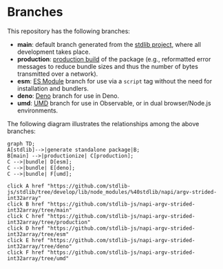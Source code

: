<!--

@license Apache-2.0

Copyright (c) 2022 The Stdlib Authors.

Licensed under the Apache License, Version 2.0 (the "License");
you may not use this file except in compliance with the License.
You may obtain a copy of the License at

    http://www.apache.org/licenses/LICENSE-2.0

Unless required by applicable law or agreed to in writing, software
distributed under the License is distributed on an "AS IS" BASIS,
WITHOUT WARRANTIES OR CONDITIONS OF ANY KIND, either express or implied.
See the License for the specific language governing permissions and
limitations under the License.

-->

# Branches

This repository has the following branches:

-   **main**: default branch generated from the [stdlib project][stdlib-url], where all development takes place.
-   **production**: [production build][production-url] of the package (e.g., reformatted error messages to reduce bundle sizes and thus the number of bytes transmitted over a network).
-   **esm**: [ES Module][esm-url] branch for use via a `script` tag without the need for installation and bundlers.
-   **deno**: [Deno][deno-url] branch for use in Deno.
-   **umd**: [UMD][umd-url] branch for use in Observable, or in dual browser/Node.js environments.

The following diagram illustrates the relationships among the above branches:

```mermaid
graph TD;
A[stdlib]-->|generate standalone package|B;
B[main] -->|productionize| C[production];
C -->|bundle| D[esm];
C -->|bundle| E[deno];
C -->|bundle| F[umd];

click A href "https://github.com/stdlib-js/stdlib/tree/develop/lib/node_modules/%40stdlib/napi/argv-strided-int32array"
click B href "https://github.com/stdlib-js/napi-argv-strided-int32array/tree/main"
click C href "https://github.com/stdlib-js/napi-argv-strided-int32array/tree/production"
click D href "https://github.com/stdlib-js/napi-argv-strided-int32array/tree/esm"
click E href "https://github.com/stdlib-js/napi-argv-strided-int32array/tree/deno"
click F href "https://github.com/stdlib-js/napi-argv-strided-int32array/tree/umd"
```

[stdlib-url]: https://github.com/stdlib-js/stdlib/tree/develop/lib/node_modules/%40stdlib/napi/argv-strided-int32array
[production-url]: https://github.com/stdlib-js/napi-argv-strided-int32array/tree/production
[deno-url]: https://github.com/stdlib-js/napi-argv-strided-int32array/tree/deno
[umd-url]: https://github.com/stdlib-js/napi-argv-strided-int32array/tree/umd
[esm-url]: https://github.com/stdlib-js/napi-argv-strided-int32array/tree/esm
